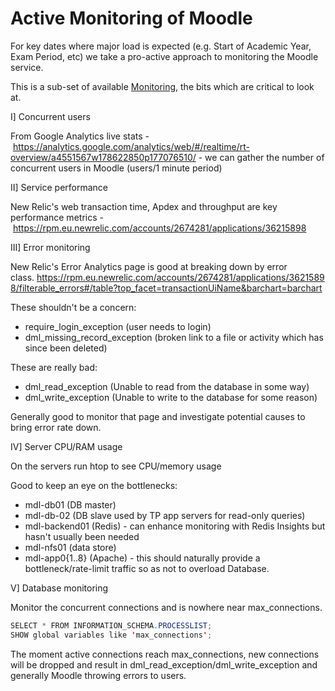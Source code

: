# Active Monitoring of Moodle

For key dates where major load is expected (e.g. Start of Academic Year, Exam Period, etc) we take a pro-active approach to monitoring the Moodle service.

This is a sub-set of available [Monitoring](Monitoring), the bits which are critical to look at.

I\] Concurrent users

From Google Analytics live stats - <https://analytics.google.com/analytics/web/#/realtime/rt-overview/a4551567w178622850p177076510/> - we can gather the number of concurrent users in Moodle (users/1 minute period)

II\] Service performance

New Relic's web transaction time, Apdex and throughput are key performance metrics - <https://rpm.eu.newrelic.com/accounts/2674281/applications/36215898>

III\] Error monitoring

New Relic's Error Analytics page is good at breaking down by error class. <https://rpm.eu.newrelic.com/accounts/2674281/applications/36215898/filterable_errors#/table?top_facet=transactionUiName&barchart=barchart>

These shouldn't be a concern:

-   require\_login\_exception (user needs to login)
-   dml\_missing\_record\_exception (broken link to a file or activity which has since been deleted)

These are really bad:

-   dml\_read\_exception (Unable to read from the database in some way)
-   dml\_write\_exception (Unable to write to the database for some reason)

Generally good to monitor that page and investigate potential causes to bring error rate down.

IV\] Server CPU/RAM usage

On the servers run htop to see CPU/memory usage

Good to keep an eye on the bottlenecks:

-   mdl-db01 (DB master)
-   mdl-db-02 (DB slave used by TP app servers for read-only queries)
-   mdl-backend01 (Redis) - can enhance monitoring with Redis Insights but hasn't usually been needed
-   mdl-nfs01 (data store)
-   mdl-app0{1..8} (Apache) - this should naturally provide a bottleneck/rate-limit traffic so as not to overload Database.

V\] Database monitoring

Monitor the concurrent connections and is nowhere near max\_connections.

``` java
SELECT * FROM INFORMATION_SCHEMA.PROCESSLIST;
SHOW global variables like 'max_connections';
```

The moment active connections reach max\_connections, new connections will be dropped and result in dml\_read\_exception/dml\_write\_exception and generally Moodle throwing errors to users.


